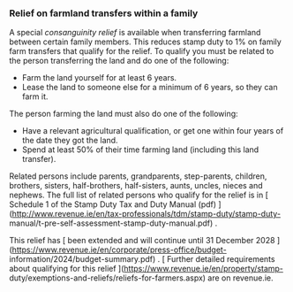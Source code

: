 ###  Relief on farmland transfers within a family

A special _consanguinity relief_ is available when transferring farmland
between certain family members. This reduces stamp duty to 1% on family farm
transfers that qualify for the relief. To qualify you must be related to the
person transferring the land and do one of the following:

  * Farm the land yourself for at least 6 years. 
  * Lease the land to someone else for a minimum of 6 years, so they can farm it. 

The person farming the land must also do one of the following:

  * Have a relevant agricultural qualification, or get one within four years of the date they got the land. 
  * Spend at least 50% of their time farming land (including this land transfer). 

Related persons include parents, grandparents, step-parents, children,
brothers, sisters, half-brothers, half-sisters, aunts, uncles, nieces and
nephews. The full list of related persons who qualify for the relief is in [
Schedule 1 of the Stamp Duty Tax and Duty Manual (pdf)
](http://www.revenue.ie/en/tax-professionals/tdm/stamp-duty/stamp-duty-
manual/t-pre-self-assessment-stamp-duty-manual.pdf) .

This relief has [ been extended and will continue until 31 December 2028
](https://www.revenue.ie/en/corporate/press-office/budget-
information/2024/budget-summary.pdf) . [ Further detailed requirements about
qualifying for this relief ](https://www.revenue.ie/en/property/stamp-
duty/exemptions-and-reliefs/reliefs-for-farmers.aspx) are on revenue.ie.
